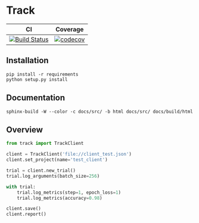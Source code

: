 Track
=====

| CI | Coverage |
|----|----------|
| [![Build Status](https://travis-ci.org/Delaunay/track.svg?branch=master)](https://travis-ci.org/Delaunay/track) | [![codecov](https://codecov.io/gh/Delaunay/track/branch/master/graph/badge.svg)](https://codecov.io/gh/Delaunay/track) |


Installation
------------

```
pip install -r requirements
python setup.py install
```

Documentation
-------------

`sphinx-build -W --color -c docs/src/ -b html docs/src/ docs/build/html`

Overview
--------


```python
from track import TrackClient

client = TrackClient('file://client_test.json')
client.set_project(name='test_client')

trial = client.new_trial()
trial.log_arguments(batch_size=256)

with trial:
    trial.log_metrics(step=1, epoch_loss=1)
    trial.log_metrics(accuracy=0.98)

client.save()
client.report()
```


